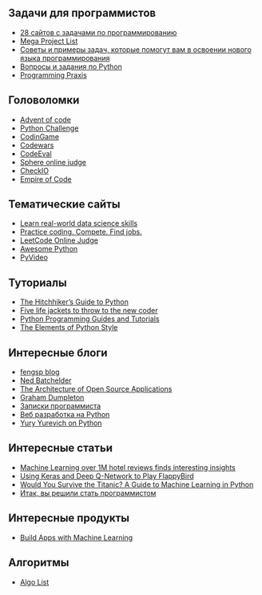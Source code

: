 Задачи для программистов
------------------------
+ [28 cайтов с задачами по программированию](https://tproger.ru/digest/competitive-programming-practice/)
+ [Mega Project List](https://github.com/karan/Projects)
+ [Советы и примеры задач, которые помогут вам в освоении нового языка программирования](http://eax.me/programming-language-learning/)
+ [Вопросы и задания по Python](http://pyobject.ru/blog/2010/02/04/python-quiz/)
+ [Programming Praxis](https://programmingpraxis.com/)

Головоломки
-----------
+ [Advent of code](http://adventofcode.com/)
+ [Python Challenge](http://www.pythonchallenge.com/)
+ [CodinGame](https://www.codingame.com/)
+ [Codewars](http://www.codewars.com/)
+ [CodeEval](https://www.codeeval.com/)
+ [Sphere online judge](http://www.spoj.com/problems/classical/)
+ [CheckIO](https://checkio.org/)
+ [Empire of Code](https://empireofcode.com/)

Тематические сайты
------------------
+ [Learn real-world data science skills](https://www.dataquest.io/)
+ [Practice coding. Compete. Find jobs.](https://www.hackerrank.com/)
+ [LeetCode Online Judge](https://leetcode.com/)
+ [Awesome Python](https://github.com/vinta/awesome-python)
+ [PyVideo](http://pyvideo.org/)

Туториалы
---------
+ [The Hitchhiker’s Guide to Python](http://docs.python-guide.org/en/latest/)
+ [Five life jackets to throw to the new coder](http://newcoder.io/)
+ [Python Programming Guides and Tutorials](http://pythoncentral.io/)
+ [The Elements of Python Style](https://github.com/amontalenti/elements-of-python-style)

Интересные блоги
----------------
+ [fengsp blog](https://fengsp.github.io/blog/)
+ [Ned Batchelder](http://nedbatchelder.com/)
+ [The Architecture of Open Source Applications](http://aosabook.org/en/index.html)
+ [Graham Dumpleton](http://blog.dscpl.com.au/)
+ [Записки программиста](http://eax.me/)
+ [Веб разработка на Python](http://www.alexkorablev.ru/)
+ [Yury Yurevich on Python](http://pyobject.ru/blog/)

Интересные статьи
-----------------
+ [Machine Learning over 1M hotel reviews finds interesting insights](https://blog.monkeylearn.com/machine-learning-1m-hotel-reviews-finds-interesting-insights/)
+ [Using Keras and Deep Q-Network to Play FlappyBird](https://yanpanlau.github.io/2016/07/10/FlappyBird-Keras.html)
+ [Would You Survive the Titanic? A Guide to Machine Learning in Python](https://medium.com/learning-new-stuff/would-you-survive-the-titanic-a-guide-to-machine-learning-in-python-f80c9d7b7582#.hd2h7cew8)
+ [Итак, вы решили стать программистом](http://eax.me/beginning-programming/)

Интересные продукты
-------------------
+ [Build Apps with Machine Learning](http://www.monkeylearn.com/)

Алгоритмы
---------
+ [Algo List](http://algolist.manual.ru/)
